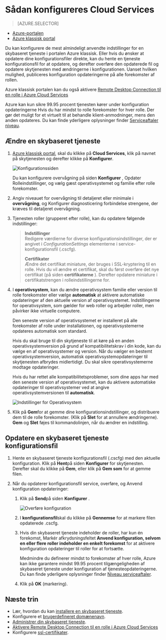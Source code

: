 <properties 
    pageTitle="Sådan konfigureres en skybaseret tjeneste (klassisk portal) | Microsoft Azure" 
    description="Lær, hvordan du kan konfigurere skytjenester i Azure. Lær at opdatere skyen tjenestekonfiguration og konfigurere fjernadgang til rolle forekomster." 
    services="cloud-services" 
    documentationCenter="" 
    authors="Thraka" 
    manager="timlt" 
    editor=""/>

<tags 
    ms.service="cloud-services" 
    ms.workload="tbd" 
    ms.tgt_pltfrm="na" 
    ms.devlang="na" 
    ms.topic="article" 
    ms.date="10/11/2016"
    ms.author="adegeo"/>




# <a name="how-to-configure-cloud-services"></a>Sådan konfigureres Cloud Services

> [AZURE.SELECTOR]
- [Azure-portalen](cloud-services-how-to-configure-portal.md)
- [Azure klassisk portal](cloud-services-how-to-configure.md)

Du kan konfigurere de mest almindeligt anvendte indstillinger for en skybaseret tjeneste i portalen Azure klassisk. Eller hvis du ønsker at opdatere dine konfigurationsfiler direkte, kan du hente en tjeneste konfigurationsfil for at opdatere, og derefter overføre den opdaterede fil og opdatere skytjenesten med ændringerne i konfigurationen. Uanset hvilken mulighed, publiceres konfiguration opdateringerne på alle forekomster af rollen.

Azure klassisk portalen kan du også aktivere [Remote Desktop Connection til en rolle i Azure Cloud Services](cloud-services-role-enable-remote-desktop.md)

Azure kan kun sikre 99.95 procent tjenesten kører under konfiguration opdateringerne Hvis du har mindst to rolle forekomster for hver rolle. Der gør det muligt for et virtuelt til at behandle klient-anmodninger, mens den anden opdateres. Du kan finde yderligere oplysninger finder [Serviceaftaler niveau](https://azure.microsoft.com/support/legal/sla/).

## <a name="change-a-cloud-service"></a>Ændre en skybaseret tjeneste

1. [Azure klassisk portal](http://manage.windowsazure.com/), skal du klikke på **Cloud Services**, klik på navnet på skytjenesten og derefter klikke på **Konfigurer**.

    ![Konfigurationssiden](./media/cloud-services-how-to-configure/CloudServices_ConfigurePage1.png)
    
    Du kan konfigurere overvågning på siden **Konfigurer** , Opdater Rolleindstillinger, og vælg gæst operativsystemet og familie efter rolle forekomster. 

2. Angiv niveauet for overvågning til detaljeret eller minimale i **overvågning**, og Konfigurer diagnosticering forbindelse strengene, der kræves til detaljeret overvågning.

3. Tjenesten roller (grupperet efter rolle), kan du opdatere følgende indstillinger:
    
    >**Indstillinger**  
    >Redigere værdierne for diverse konfigurationsindstillinger, der er angivet i *ConfigurationSettings* elementerne i service-konfigurationsfil (.cscfg).
    >
    >**Certifikater**  
    >Ændre det certifikat miniature, der bruges i SSL-kryptering til en rolle. Hvis du vil ændre et certifikat, skal du først overføre det nye certifikat (på siden **certifikaterne** ). Derefter opdatere miniature i certifikatstrengen i rolleindstillingerne for.

4. I **operativsystem**, kan du ændre operativsystem familie eller version til rolle forekomster eller vælge **automatisk** at aktivere automatiske opdateringer af den aktuelle version af operativsystemet. Indstillingerne for operativsystem, som gælder for web roller og arbejder roller, men påvirker ikke virtuelle computere.

    Den seneste version af operativsystemet er installeret på alle forekomster af rolle under installationen, og operativsystemerne opdateres automatisk som standard. 
    
    Hvis du skal bruge til din skytjeneste til at køre på en anden operativsystemversion på grund af kompatibilitetskrav i din kode, kan du vælge en af operativsystemer og version. Når du vælger en bestemt operativsystemversion, automatisk operativsystemopdateringer til skytjenesten afbrydes midlertidigt. Du skal sikre operativsystemerne modtage opdateringer.
    
    Hvis du har rettet alle kompatibilitetsproblemer, som dine apps har med den seneste version af operativsystemet, kan du aktivere automatiske opdateringer til operativsystemer ved at angive operativsystemversionen til **automatisk**. 
    
    ![Indstillinger for Operativsystem](./media/cloud-services-how-to-configure/CloudServices_ConfigurePage_OSSettings.png)

5. Klik på **Gem**for at gemme dine konfigurationsindstillinger, og distribuere dem til de rolle forekomster. (Klik på **Slet** for at annullere ændringerne). **Gem** og **Slet** føjes til kommandolinjen, når du ændrer en indstilling.

## <a name="update-a-cloud-service-configuration-file"></a>Opdatere en skybaseret tjeneste konfigurationsfil

1. Hente en skybaseret tjeneste konfigurationsfil (.cscfg) med den aktuelle konfiguration. Klik på **Hent**på siden **Konfigurer** for skytjenesten. Derefter skal du klikke på **Gem**, eller klik på **Gem som** for at gemme filen.

2. Når du opdaterer konfigurationsfil service, overføre, og Anvend konfiguration opdateringer:

    1. Klik på **Send**på siden **Konfigurer** .
    
        ![Overføre konfiguration](./media/cloud-services-how-to-configure/CloudServices_UploadConfigFile.png)
    
    2. I **konfigurationsfil**skal du klikke på **Gennemse** for at markere filen opdaterede .cscfg.
    
    3. Hvis din skybaseret tjeneste indeholder de roller, har kun én forekomst, Markér afkrydsningsfeltet **Anvend konfiguration, selvom en eller flere roller indeholder en enkelt forekomst** for at aktivere konfiguration opdateringer til roller for at fortsætte.
    
        Medmindre du definerer mindst to forekomster af hver rolle, Azure kan ikke garantere mindst 99.95 procent tilgængeligheden af skybaseret tjeneste under konfiguration af tjenesteopdateringerne. Du kan finde yderligere oplysninger finder [Niveau serviceaftaler](https://azure.microsoft.com/support/legal/sla/).
    
    4. Klik på **OK** (markering). 


## <a name="next-steps"></a>Næste trin

* Lær, hvordan du kan [installere en skybaseret tjeneste](cloud-services-how-to-create-deploy.md).
* Konfigurere et [brugerdefineret domænenavn](cloud-services-custom-domain-name.md).
* [Administrer din skybaseret tjeneste](cloud-services-how-to-manage.md).
* [Aktivere Remote Desktop Connection til en rolle i Azure Cloud Services](cloud-services-role-enable-remote-desktop.md)
* Konfigurere [ssl-certifikater](cloud-services-configure-ssl-certificate.md).
